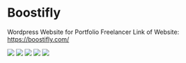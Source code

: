 # Boostifly
Wordpress Website for Portfolio Freelancer
Link of Website:
https://boostifly.com/

![](https://i.ibb.co/PN6BGh3/s1.png)
![](https://i.ibb.co/CmHhVxk/s2.png)
![](https://i.ibb.co/5vwmT8F/s3.png)
![](https://i.ibb.co/CPmdC71/s4.png)
![](https://i.ibb.co/vsWF34L/s5.png)

